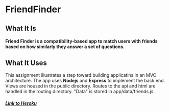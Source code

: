 # FriendFinder

## What It Is
#### Friend Finder is a compatibility-based app to match users with friends based on how similarly they answer a set of questions.

## What It Uses
This assignment illustrates a step toward building applicatins in an MVC architecture.
The app uses **Nodejs** and **Express** to implement the back end. 
Views are housed in the public directory.
Routes to the api and html are handled in the routing directory.
"Data" is stored in app/data/friends.js.

##### [Link to Heroku](https://evening-falls-88346.herokuapp.com/)